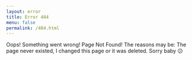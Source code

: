 ```yaml
---
layout: error
title: Error 404
menu: false
permalink: /404.html
---
```


Oops! Something went wrong! Page Not Found! The reasons may be: The page never existed, I changed this page or it was deleted. Sorry baby :confused:
